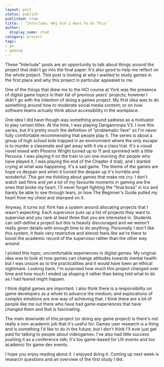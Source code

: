 ```yaml
---
layout: post
status: publish
published: true
title: ! "Interlude: Why Did I Want To Do This"
author:
  display_name: chad
category: project
tags:
- px
- gaming
---
```

These "Interlude" posts are an opportunity to talk about things around the project that didn't go into the final paper. It's also good to help me reflect on the whole project. This post is looking at why I wanted to study games in the first place and why this project in particular appealed to me.

<!--more-->

One of the things that drew me to the HCI course at York was the presence of digital game topics in their list of previous years' projects; however I didn't go with the intention of doing a games project. My first idea was to do something around how to moderate social media content; or on how software teams actually think about accessibility in the workplace.

One idea I did have though was something around sadness as a motivator to play certain titles. At the time, I was playing Danganronpa V3. I love this series, but it's pretty much the definition of "problematic fave" so I'm never fully comfortable recommending that people play it. The series is about a group of high school kids trapped in an environment where the only escape is to murder a classmate and get away with it via a class trial. It's a visual novel mixed with Phoenix Wright turned up to 11 and sprinkled with a little Persona. I was playing it on the train to uni one morning (for people who have played it, I was playing the end of the Chapter 4 trial), and I started crying at what was happening. It's a sad game. The theme of the games are hope vs despair and when it turned the despair up it's horrible and wonderful. This got me thinking about games that make me cry. I don't watch sad films and yet a lot of my favourite moments in gaming are the ones that broke my heart. I'll never forget fighting the "final boss" in Ico and barely be able to see through tears, or how The Beginner's Guide pulled my heart from my chest and stamped on it.

Anyway, it turns out York has a system around allocating projects that I wasn't expecting. Each supervisor puts up a list of projects they want to supervise and you rank at least three that you are interested in. Students can self-define a project but this is heavily discouraged and we weren't really given details with enough time to do anything. Personally I don't like this system, it feels very restrictive and almost feels like we're there to boost the academic record of the supervisor rather than the other way around.

I picked this topic; uncomfortable experiences in digital games. My original idea was to look at how games can change attitudes towards mental health but I was unsure as to the practicalities and it would have been an ethical nightmare. Looking back, I'm surprised how much this project changed over time and how much I ended up shaping it rather than being told what to do as I had feared might happen.

I think digital games are important. I also think there is a responsibility on game developers as a whole to advance the medium; and explorations of complex emotions are one way of achieving that. I think there are a lot of people like me out there who have had game experiences that have changed them and that is fascinating. 

The main downside of this project (or doing any game project) is there's not really a non-academic job that it's useful for. Games user research is a thing and is something I'd like to do in the future, but I don't think I'll ever just get paid for talking to people about videogames. I've also had little success pushing it as a conference talk; it's too game-based for UX events and too academic for game dev events.

I hope you enjoy reading about it. I enjoyed doing it. Coming up next week is research questions and an overview of the first study I did.
